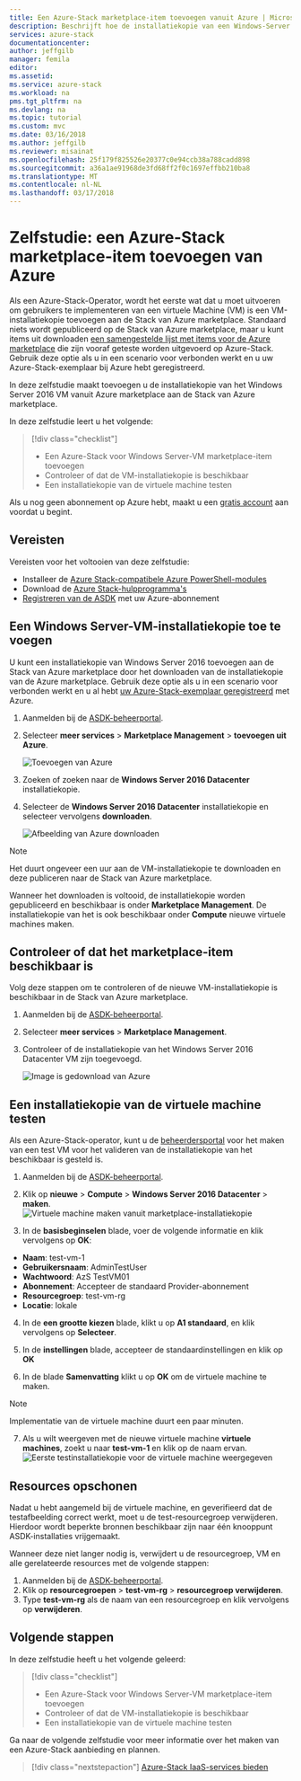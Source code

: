 ```yaml
---
title: Een Azure-Stack marketplace-item toevoegen vanuit Azure | Microsoft Docs
description: Beschrijft hoe de installatiekopie van een Windows-Server op basis van een Azure-virtuele machine toevoegen aan de Stack Azure Marketplace.
services: azure-stack
documentationcenter: 
author: jeffgilb
manager: femila
editor: 
ms.assetid: 
ms.service: azure-stack
ms.workload: na
pms.tgt_pltfrm: na
ms.devlang: na
ms.topic: tutorial
ms.custom: mvc
ms.date: 03/16/2018
ms.author: jeffgilb
ms.reviewer: misainat
ms.openlocfilehash: 25f179f825526e20377c0e94ccb38a788cadd898
ms.sourcegitcommit: a36a1ae91968de3fd68ff2f0c1697effbb210ba8
ms.translationtype: MT
ms.contentlocale: nl-NL
ms.lasthandoff: 03/17/2018
---
```

# <a name="tutorial-add-an-azure-stack-marketplace-item-from-azure"></a>Zelfstudie: een Azure-Stack marketplace-item toevoegen van Azure

Als een Azure-Stack-Operator, wordt het eerste wat dat u moet uitvoeren om gebruikers te implementeren van een virtuele Machine (VM) is een VM-installatiekopie toevoegen aan de Stack van Azure marketplace. Standaard niets wordt gepubliceerd op de Stack van Azure marketplace, maar u kunt items uit downloaden [een samengestelde lijst met items voor de Azure marketplace](.\.\azure-stack-marketplace-azure-items.md) die zijn vooraf geteste worden uitgevoerd op Azure-Stack. Gebruik deze optie als u in een scenario voor verbonden werkt en u uw Azure-Stack-exemplaar bij Azure hebt geregistreerd.

In deze zelfstudie maakt toevoegen u de installatiekopie van het Windows Server 2016 VM vanuit Azure marketplace aan de Stack van Azure marketplace.

In deze zelfstudie leert u het volgende:

> [!div class="checklist"]
> * Een Azure-Stack voor Windows Server-VM marketplace-item toevoegen
> * Controleer of dat de VM-installatiekopie is beschikbaar 
> * Een installatiekopie van de virtuele machine testen

Als u nog geen abonnement op Azure hebt, maakt u een [gratis account](https://azure.microsoft.com/free/?WT.mc_id=A261C142F) aan voordat u begint.

## <a name="prerequisites"></a>Vereisten

Vereisten voor het voltooien van deze zelfstudie:

- Installeer de [Azure Stack-compatibele Azure PowerShell-modules](asdk-post-deploy.md#install-azure-stack-powershell)
- Download de [Azure Stack-hulpprogramma's](asdk-post-deploy.md#download-the-azure-stack-tools)
- [Registreren van de ASDK](asdk-register.md) met uw Azure-abonnement

## <a name="add-a-windows-server-vm-image"></a>Een Windows Server-VM-installatiekopie toe te voegen
U kunt een installatiekopie van Windows Server 2016 toevoegen aan de Stack van Azure marketplace door het downloaden van de installatiekopie van de Azure marketplace. Gebruik deze optie als u in een scenario voor verbonden werkt en u al hebt [uw Azure-Stack-exemplaar geregistreerd](asdk-register.md) met Azure.

1. Aanmelden bij de [ASDK-beheerportal](https://adminportal.local.azurestack.external).

2. Selecteer **meer services** > **Marketplace Management** > **toevoegen uit Azure**. 

   ![Toevoegen van Azure](media/asdk-marketplace-item/azs-marketplace.png)

3. Zoeken of zoeken naar de **Windows Server 2016 Datacenter** installatiekopie.

4. Selecteer de **Windows Server 2016 Datacenter** installatiekopie en selecteer vervolgens **downloaden**.

   ![Afbeelding van Azure downloaden](media/asdk-marketplace-item/azure-marketplace-ws2016.png)


> [!NOTE]
> Het duurt ongeveer een uur aan de VM-installatiekopie te downloaden en deze publiceren naar de Stack van Azure marketplace. 

Wanneer het downloaden is voltooid, de installatiekopie worden gepubliceerd en beschikbaar is onder **Marketplace Management**. De installatiekopie van het is ook beschikbaar onder **Compute** nieuwe virtuele machines maken.

## <a name="verify-the-marketplace-item-is-available"></a>Controleer of dat het marketplace-item beschikbaar is
Volg deze stappen om te controleren of de nieuwe VM-installatiekopie is beschikbaar in de Stack van Azure marketplace.

1. Aanmelden bij de [ASDK-beheerportal](https://adminportal.local.azurestack.external).

2. Selecteer **meer services** > **Marketplace Management**. 

3. Controleer of de installatiekopie van het Windows Server 2016 Datacenter VM zijn toegevoegd.

   ![Image is gedownload van Azure](media/asdk-marketplace-item/azs-marketplace-ws2016.png)

## <a name="test-the-vm-image"></a>Een installatiekopie van de virtuele machine testen
Als een Azure-Stack-operator, kunt u de [beheerdersportal](https://adminportal.local.azurestack.external) voor het maken van een test VM voor het valideren van de installatiekopie van het beschikbaar is gesteld is. 

1. Aanmelden bij de [ASDK-beheerportal](https://adminportal.local.azurestack.external).

2. Klik op **nieuwe** > **Compute** > **Windows Server 2016 Datacenter** > **maken**.  
 ![Virtuele machine maken vanuit marketplace-installatiekopie](media/asdk-marketplace-item/new-compute.png)

3. In de **basisbeginselen** blade, voer de volgende informatie en klik vervolgens op **OK**:
  - **Naam**: test-vm-1
  - **Gebruikersnaam**: AdminTestUser
  - **Wachtwoord**: AzS TestVM01
  - **Abonnement**: Accepteer de standaard Provider-abonnement
  - **Resourcegroep**: test-vm-rg
  - **Locatie**: lokale

4. In de **een grootte kiezen** blade, klikt u op **A1 standaard**, en klik vervolgens op **Selecteer**.  

5. In de **instellingen** blade, accepteer de standaardinstellingen en klik op **OK**

6. In de blade **Samenvatting** klikt u op **OK** om de virtuele machine te maken.  
> [!NOTE]
> Implementatie van de virtuele machine duurt een paar minuten.

7. Als u wilt weergeven met de nieuwe virtuele machine **virtuele machines**, zoekt u naar **test-vm-1** en klik op de naam ervan.
    ![Eerste testinstallatiekopie voor de virtuele machine weergegeven](media/asdk-marketplace-item/first-test-vm.png)

## <a name="clean-up-resources"></a>Resources opschonen
Nadat u hebt aangemeld bij de virtuele machine, en geverifieerd dat de testafbeelding correct werkt, moet u de test-resourcegroep verwijderen. Hierdoor wordt beperkte bronnen beschikbaar zijn naar één knooppunt ASDK-installaties vrijgemaakt.

Wanneer deze niet langer nodig is, verwijdert u de resourcegroep, VM en alle gerelateerde resources met de volgende stappen:

1. Aanmelden bij de [ASDK-beheerportal](https://adminportal.local.azurestack.external).
2. Klik op **resourcegroepen** > **test-vm-rg** > **resourcegroep verwijderen**.
3. Type **test-vm-rg** als de naam van een resourcegroep en klik vervolgens op **verwijderen**.

## <a name="next-steps"></a>Volgende stappen

In deze zelfstudie heeft u het volgende geleerd:

> [!div class="checklist"]
> * Een Azure-Stack voor Windows Server-VM marketplace-item toevoegen
> * Controleer of dat de VM-installatiekopie is beschikbaar 
> * Een installatiekopie van de virtuele machine testen

Ga naar de volgende zelfstudie voor meer informatie over het maken van een Azure-Stack aanbieding en plannen.

> [!div class="nextstepaction"]
> [Azure-Stack IaaS-services bieden](asdk-offer-services.md)